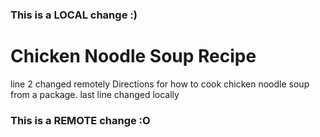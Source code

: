 ### This is a LOCAL change :)
# Chicken Noodle Soup Recipe
line 2 changed remotely
Directions for how to cook chicken noodle soup from a package.
last line changed locally
### This is a REMOTE change :O
